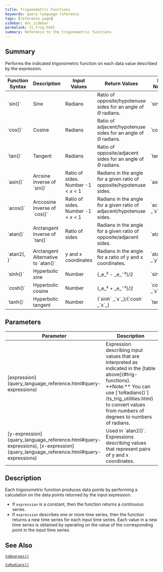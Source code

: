 ```yaml
---
title: Trigonometric Functions
keywords: query language reference
tags: [reference page]
sidebar: doc_sidebar
permalink: ts_trig.html
summary: Reference to the trigonometric functions
---
```

## Summary

Performs the indicated trigonometric function on each data value described by the expression.

<table style="width: 100%;" id="trig-functions">
<colgroup>
<col width="20%" />
<col width="20%" />
<col width="20%" />
<col width="30%" />
<col width="10%" />
</colgroup>
<tbody>
<thead>
<tr><th>Function Syntax</th><th>Description</th><th>Input Values</th><th>Return Values</th><th>Math Notation</th></tr>
</thead>
<tr>
<td markdown="span">`sin(<expression>)`</td>
<td>Sine</td>
<td>Radians</td>
<td>Ratio of opposite/hypotenuse sides for an angle of <em>&Theta;</em> radians.</td>
<td markdown="span">`sin` <em>&Theta;</em></td>
</tr>

<tr>
<td markdown="span">`cos(<expression>)`</td>
<td>Cosine</td>
<td>Radians</td>
<td>Ratio of adjacent/hypotenuse sides for an angle of <em>&Theta;</em> radians.</td>
<td markdown="span">`cos` <em>&Theta;</em></td>
</tr>

<tr><td markdown="span">`tan(<expression>)`</td>
<td>Tangent</td>
<td>Radians</td>
<td>Ratio of opposite/adjacent sides for an angle of <em>&Theta;</em> radians.</td>
<td markdown="span">`tan` <em>&Theta;</em></td></tr>

<tr><td markdown="span">`asin(<expression>)`</td>
<td td markdown="span">Arcsine <br>Inverse of `sin()`</td>
<td>Ratio of sides. <br>Number -1 &lt; <em>x</em> &lt; 1</td>
<td>Radians in the angle for a given ratio of opposite/hypotenuse sides.</td>
<td markdown="span">`asin` _`x`_</td></tr>

<tr><td markdown="span">`acos(<expression>)`</td>
<td td markdown="span">Arccosine <br>Inverse of `cos()` </td>
<td>Ratio of sides. <br>Number -1 &lt; <em>x</em> &lt; 1</td>
<td>Radians in the angle for a given ratio of adjacent/hypotenuse sides.</td>
<td markdown="span">`acos` _`x`_</td></tr>

<tr><td markdown="span">`atan(<expression>)`</td>
<td td markdown="span">Arctangent <br>Inverse of `tan()`</td>
<td>Ratio of sides</td>
<td>Radians in the angle for a given ratio of opposite/adjacent sides. </td>
<td markdown="span">`atan` _`x`_</td></tr>

<tr><td markdown="span">`atan2(<y-expression>, <x-expression>)`</td>
<td markdown="span">Arctangent <br>Alternative to `atan()` </td>
<td>y and x coordinates</td>
<td>Radians in the angle for a ratio of y and x coordinates. </td>
<td markdown="span">`atan` _`y`_`/`_`x`_</td></tr>

<tr><td markdown="span">`sinh(<expression>)`</td>
<td>Hyperbolic sine</td>
<td>Number</td>
<td markdown="span"> (_e_<sup>x</sup> - _e_<sup>-x</sup>)/2</td>
<td markdown="span">`sinh` _`x`_</td></tr>

<tr><td markdown="span">`cosh(<expression>)`</td>
<td>Hyperbolic cosine </td>
<td>Number</td>
<td markdown="span">(_e_<sup>x</sup> + _e_<sup>-x</sup>)/2</td>
<td markdown="span">`cosh` _`x`_</td></tr>

<tr><td markdown="span">`tanh(<expression>)`</td>
<td>Hyperbolic tangent</td>
<td>Number</td>
<td markdown="span">(`sinh` _`x`_)/(`cosh` _`x`_)</td>
<td markdown="span">`tanh` _`x`_</td></tr>

</tbody>
</table>



## Parameters

<table style="width: 100%;">
<tbody>
<thead>
<tr><th width="30%">Parameter</th><th width="70%">Description</th></tr>
</thead>
<tr>
<td markdown="span"> [expression](query_language_reference.html#query-expressions)</td>
<td markdown="span">Expression describing input values that are interpreted as indicated in the [table above](#trig-functions). **Note:** You can use [`toRadians()`](ts_trig_utilities.html) to convert values from numbers of degrees to numbers of radians.</td></tr>
<tr>
<td markdown="span"> [y-expression](query_language_reference.html#query-expressions), [x-expression](query_language_reference.html#query-expressions)</td>
<td markdown="span">Used in `atan2()`. Expressions describing values that represent pairs of y and x coordinates. </td></tr>
</tbody>
</table>

## Description

Each trigonometric function produces data points by performing a calculation on the data points returned by the input expression. 
* If `expression` is a constant, then the function returns a continuous series.  
* If `expression` describes one or more time series, then the function returns a new time series for each input time series. 
Each value in a new time series is obtained by operating on the value of the corresponding point in the input time series. 

## See Also

[`toDegrees()`](ts_trig_utilities.html)

[`toRadians()`](ts_trig_utilities.html)
